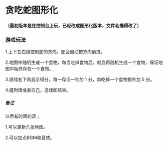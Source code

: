 # 贪吃蛇图形化

#### （最初版本是在控制台上玩，已经改成图形化版本，文件名懒得改了）

### 游戏玩法

1.上下左右键控制蛇的方向，蛇会自动按方向前进。

2.地图中随机生成一个食物，每当吃掉食物后，就会再随机生成一个食物，保证地图中始终存在一个食物。

3.游戏右下角显示得分，每一存活一秒加 1 分，每吃掉一个食物额外加 5 分。

4.撞到墙或者自己，游戏即结束。

##### 备注

以后有时间的话：

1.可以更新几张地图。

2.可以加点BGM和音效。
